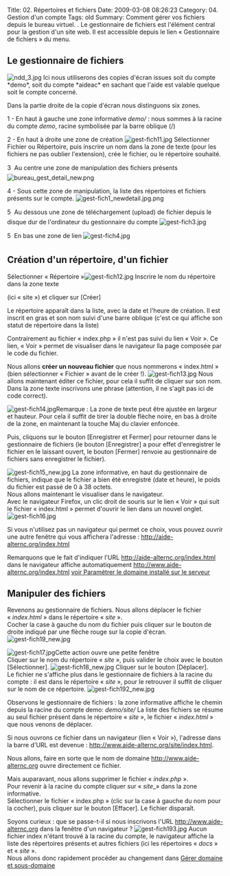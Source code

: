 Title: 02. Répertoires et fichiers 
Date: 2009-03-08 08:26:23
Category: 04. Gestion d'un compte
Tags: old
Summary: Comment gérer vos fichiers depuis le bureau virtuel. . Le gestionnaire de fichiers est l'élément central pour la gestion d'un site web.
Il est accessible depuis le lien « Gestionnaire de fichiers » du menu.

## Le gestionnaire de fichiers

<img src="/img/ndd_3.jpg" title="to complete" alt="ndd_3.jpg" />
Ici nous utiliserons des copies d'écran issues soit du compte *demo*, soit du compte *aideac* en sachant que l'aide est valable quelque soit le compte concerné.

Dans la partie droite de la copie d'écran nous distinguons six zones.

1 - En haut à gauche une zone informative *demo/* : nous sommes à la racine du compte *demo*, racine symbolisée par la barre oblique (/)

2 - En haut à droite une zone de création
<img src="/img/gest-fich11.jpg" title="to complete" alt="gest-fich11.jpg" />
Sélectionner Fichier ou Répertoire, puis inscrire un nom dans la zone de texte (pour les fichiers ne pas oublier l'extension), crée le fichier, ou le répertoire souhaité.


3  Au centre une zone de manipulation des fichiers présents
<img src="/img/bureau_gest_detail_new.png" title="to complete" alt="bureau_gest_detail_new.png" />

4 - Sous cette zone de manipulation, la liste des répertoires et fichiers présents sur le compte.
<img src="/img/gest-fich1_newdetail.jpg.png" title="to complete" alt="gest-fich1_newdetail.jpg.png" />

5  Au dessous une zone de téléchargement (upload) de fichier depuis le disque dur de l'ordinateur du gestionnaire du compte
<img src="/img/gest-fich3.jpg" title="to complete" alt="gest-fich3.jpg" />

5  En bas une zone de lien
<img src="/img/gest-fich4.jpg" title="to complete" alt="gest-fich4.jpg" />

## Création d'un répertoire, d'un fichier

Sélectionner « Répertoire »<img src="/img/gest-fich12.jpg" title="to complete" alt="gest-fich12.jpg" />
Inscrire le nom du répertoire dans la zone texte

(ici « site ») et cliquer sur [Créer]

Le répertoire apparaît dans la liste, avec la date et l'heure de création.
Il est inscrit en gras et son nom suivi d'une barre oblique (c'est ce qui affiche son statut de répertoire dans la liste)

Contrairement au fichier « index.php » il n'est pas suivi du lien « Voir ». Ce lien, « Voir » permet de visualiser dans le navigateur lla page composée par le code du fichier.

Nous allons **créer un nouveau fichier** que nous nommerons « index.html » (bien sélectionner « Fichier » avant de le créer !).
<img src="/img/gest-fich13.jpg" title="to complete" alt="gest-fich13.jpg" />
Nous allons maintenant éditer ce fichier, pour cela il suffit de cliquer sur son nom. Dans la zone texte inscrivons une phrase (attention, il ne s'agit pas ici de code correct).

<img src="/img/gest-fich14.jpg" title="to complete" alt="gest-fich14.jpg" />Remarque :  La zone de texte peut être ajustée en largeur et hauteur. Pour cela il suffit de tirer la double flèche noire, en bas à droite de la zone, en maintenant la touche Maj du clavier enfoncée.

Puis, cliquons sur le bouton [Enregistrer et Fermer] pour retourner dans le gestionnaire de fichiers (le bouton [Enregistrer] a pour effet d'enregistrer le fichier en le laissant ouvert, le bouton [Fermer] renvoie au gestionnaire de fichiers sans enregistrer le fichier).

<img src="/img/gest-fich15_new.jpg" title="to complete" alt="gest-fich15_new.jpg" />
La zone informative, en haut du gestionnaire de fichiers, indique que le fichier a bien été enregistré (date et heure), le poids du fichier est passé de 0 à 38 octets.<br/>
Nous allons maintenant le visualiser dans le navigateur.<br/>
Avec le navigateur Firefox, un clic droit de souris sur le lien « Voir » qui suit le fichier « index.html » permet d'ouvrir le lien dans un nouvel onglet.
<img src="/img/gest-fich16.jpg" title="to complete" alt="gest-fich16.jpg" />

Si vous n'utilisez pas un navigateur qui permet ce choix, vous pouvez ouvrir une autre fenêtre qui vous affichera l'adresse : http://aide-alternc.org/index.html

Remarquons que le fait d'indiquer l'URL http://aide-alternc.org/index.html dans le navigateur affiche automatiquement  http://www.aide-alternc.org/index.html [voir Paramétrer le domaine installé sur le serveur](art5)

## Manipuler des fichiers

Revenons au gestionnaire de fichiers.
Nous allons déplacer le fichier « *index.html* » dans le répertoire « *site* ».<br/>
Cocher la case à gauche du nom du fichier puis cliquer sur le bouton de droite indiqué par une flèche rouge sur la copie d'écran.
<img src="/img/gest-fich19_new.jpg" title="to complete" alt="gest-fich19_new.jpg" />

<img src="/img/gest-fich17.jpg" title="to complete" alt="gest-fich17.jpg" />Cette action ouvre une petite fenêtre<br/>
Cliquer sur le nom du répertoire « *site* », puis valider le choix avec le bouton [Sélectionner].
<img src="/img/gest-fich18_new.jpg" title="to complete" alt="gest-fich18_new.jpg" />
Cliquer sur le bouton [Déplacer].<br/>
Le fichier ne s'affiche plus dans le gestionnaire de fichiers à la racine du compte : il est dans le répertoire « *site* », pour le retrouver il suffit de cliquer sur le nom de ce répertoire.
<img src="/img/gest-fich192_new.jpg" title="to complete" alt="gest-fich192_new.jpg" />

Observons le gestionnaire de fichiers : la zone informative affiche le chemin depuis la racine du compte demo: *demo/site/*
La liste des fichiers se résume au seul fichier présent dans le répertoire « *site* », le fichier « *index.html* » que nous venons de déplacer.

Si nous ouvrons ce fichier dans un navigateur (lien « Voir »), l'adresse dans la barre d'URL est devenue : http://www.aide-alternc.org/site/index.html.

Nous allons, faire en sorte que le nom de domaine  http://www.aide-alternc.org ouvre directement ce fichier. 

Mais auparavant, nous allons supprimer le fichier « *index.php* ».<br/>
Pour revenir à la racine du compte cliquer sur « *site*_» dans la zone informative.<br/>
Sélectionner le fichier « index.php » (clic sur la case à gauche du nom pour la cocher), puis cliquer sur le bouton [Effacer]. Le fichier disparaît.

Soyons curieux : que se passe-t-il si nous inscrivons l'URL  http://www.aide-alternc.org dans la fenêtre d'un navigateur ?
<img src="/img/gest-fich193.jpg" title="to complete" alt="gest-fich193.jpg" />
Aucun fichier index n'étant trouvé à la racine du compte, le navigateur affiche la liste des répertoires présents et autres fichiers  (ici les répertoires « *docs* » et « *site* ».<br/>
Nous allons donc rapidement procéder au changement dans [Gérer domaine et sous-domaine](art7)

